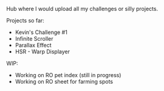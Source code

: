 Hub where I would upload all my challenges or silly projects.

Projects so far:

- Kevin's Challenge #1
- Infinite Scroller
- Parallax Effect
- HSR - Warp Displayer

WIP:

- Working on RO pet index (still in progress)
- Working on RO sheet for farming spots